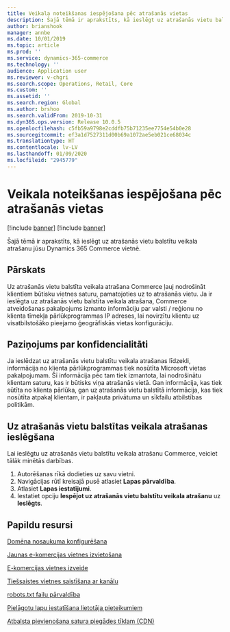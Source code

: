 ```yaml
---
title: Veikala noteikšanas iespējošana pēc atrašanās vietas
description: Šajā tēmā ir aprakstīts, kā ieslēgt uz atrašanās vietu balstītu veikala atrašanu jūsu Dynamics 365 Commerce vietnē.
author: brianshook
manager: annbe
ms.date: 10/01/2019
ms.topic: article
ms.prod: ''
ms.service: dynamics-365-commerce
ms.technology: ''
audience: Application user
ms.reviewer: v-chgri
ms.search.scope: Operations, Retail, Core
ms.custom: ''
ms.assetid: ''
ms.search.region: Global
ms.author: brshoo
ms.search.validFrom: 2019-10-31
ms.dyn365.ops.version: Release 10.0.5
ms.openlocfilehash: c5fb59a9798e2cddfb75b71235ee7754e54b0e28
ms.sourcegitcommit: ef3a1d7527311d00b69a1072ae5eb021ce68034c
ms.translationtype: HT
ms.contentlocale: lv-LV
ms.lasthandoff: 01/09/2020
ms.locfileid: "2945779"
---
```

# <a name="enable-location-based-store-detection"></a>Veikala noteikšanas iespējošana pēc atrašanās vietas

[!include [banner](includes/preview-banner.md)]
[!include [banner](includes/banner.md)]

Šajā tēmā ir aprakstīts, kā ieslēgt uz atrašanās vietu balstītu veikala atrašanu jūsu Dynamics 365 Commerce vietnē.

## <a name="overview"></a>Pārskats

Uz atrašanās vietu balstīta veikala atrašana Commerce ļauj nodrošināt klientiem būtisku vietnes saturu, pamatojoties uz to atrašanās vietu. Ja ir ieslēgta uz atrašanās vietu balstīta veikala atrašana, Commerce atveidošanas pakalpojums izmanto informāciju par valsti / reģionu no klienta tīmekļa pārlūkprogrammas IP adreses, lai novirzītu klientu uz visatbilstošāko pieejamo ģeogrāfiskās vietas konfigurāciju.

## <a name="privacy-notice"></a>Paziņojums par konfidencialitāti

Ja ieslēdzat uz atrašanās vietu balstītu veikala atrašanas līdzekli, informācija no klienta pārlūkprogrammas tiek nosūtīta Microsoft vietas pakalpojumam. Šī informācija pēc tam tiek izmantota, lai nodrošinātu klientam saturu, kas ir būtisks viņa atrašanās vietā. Gan informācija, kas tiek sūtīta no klienta pārlūka, gan uz atrašanās vietu balstītā informācija, kas tiek nosūtīta atpakaļ klientam, ir pakļauta privātuma un sīkfailu atbilstības politikām.

## <a name="turn-on-location-based-store-detection"></a>Uz atrašanās vietu balstītas veikala atrašanas ieslēgšana

Lai ieslēgtu uz atrašanās vietu balstītu veikala atrašanu Commerce, veiciet tālāk minētās darbības.

1. Autorēšanas rīkā dodieties uz savu vietni.
1. Navigācijas rūtī kreisajā pusē atlasiet **Lapas pārvaldība**.
1. Atlasiet **Lapas iestatījumi**.
1. Iestatiet opciju **Iespējot uz atrašanās vietu balstītu veikala atrašanu** uz **Ieslēgts**.

## <a name="additional-resources"></a>Papildu resursi

[Domēna nosaukuma konfigurēšana](configure-your-domain-name.md)

[Jaunas e-komercijas vietnes izvietošana](deploy-ecommerce-site.md)

[E-komercijas vietnes izveide](create-ecommerce-site.md)

[Tiešsaistes vietnes saistīšana ar kanālu](associate-site-online-store.md)

[robots.txt failu pārvaldība](manage-robots-txt-files.md)

[Pielāgotu lapu iestatīšana lietotāja pieteikumiem](custom-pages-user-logins.md)

[Atbalsta pievienošana satura piegādes tīklam (CDN)](add-cdn-support.md)
